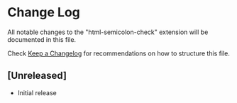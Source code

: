 # Change Log

All notable changes to the "html-semicolon-check" extension will be documented in this file.

Check [Keep a Changelog](http://keepachangelog.com/) for recommendations on how to structure this file.

## [Unreleased]

- Initial release
